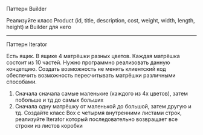 Паттерн Builder

Реализуйте класс Product (id, title, description, cost, weight, width, length, height) и Builder для него

-----

Паттерн Iterator

Есть ящик. В ящике 4 матрёшки разных цветов. Каждая матрёшка состоит из 10 частей. Нужно программно реализовать данную концепцию. Создать возможность не менять клиентский код обеспечить возможность пересчитывать матрёшки различными способами.

1. Сначала сначала самые маленькие (каждого из 4х цветов), затем побольше и тд до самых больших
2. Сначала одну матрёшку от маленькой до большой, затем другую и тд.
   Создайте класс Box с четырмя внутренними листами строк, реализуйте Iterator который последовательно возвращает все строки из листов коробки